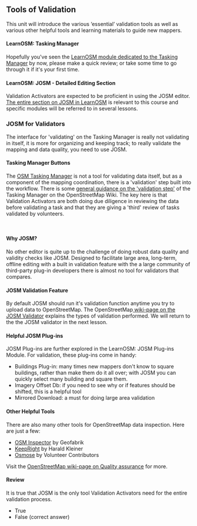 ## Tools of Validation

This unit will introduce the various ‘essential’ validation tools as well as various other helpful tools and learning materials to guide new mappers.

#### LearnOSM: Tasking Manager
Hopefully you've seen the [LearnOSM module dedicated to the Tasking Manager](http://learnosm.org/en/coordination/tasking-manager/) by now, please make a quick review; or take some time to go through it if it's your first time.

#### LearnOSM: JOSM - Detailed Editing Section
Validation Activators are expected to be proficient in using the JOSM editor. [The entire section on JOSM in LearnOSM](http://learnosm.org/en/josm/) is relevant to this course and specific modules will be referred to in several lessons.

### JOSM for Validators

The interface for 'validating' on the Tasking Manager is really not validating in itself, it is more for organizing and keeping track; to really validate the mapping and data quality, you need to use JOSM.

#### Tasking Manager Buttons

The <a target="_blank" href="http://wiki.openstreetmap.org/wiki/OSM_Tasking_Manager">OSM Tasking Manager</a> is not a tool for validating data itself, but as a component of the mapping coordination, there is a 'validation' step built into the workflow. There is some <a target="_blank" href="http://wiki.openstreetmap.org/wiki/OSM_Tasking_Manager/Validating_data">general guidance on the 'validation step'</a> of the Tasking Manager on the OpenStreetMap Wiki. The key here is that Validation Activators are both doing due diligence in reviewing the data before validating a task and that they are giving a 'third' review of tasks validated by volunteers. <br><p><br></p>

#### Why JOSM?
No other editor is quite up to the challenge of doing robust data quality and validity checks like JOSM. Designed to facilitate large area, long-term, offline editing with a built in validation feature with the a large community of third-party plug-in developers there is almost no tool for validators that compares.

#### JOSM Validation Feature

By default JOSM should run it's validation function anytime you try to upload data to OpenStreetMap. The OpenStreetMap<a target="_blank" href="http://wiki.openstreetmap.org/wiki/JOSM/Validator"> wiki-page on the JOSM Validator</a> explains the types of validation performed. We will return to the the JOSM validator in the next lesson.

#### Helpful JOSM Plug-ins
JOSM Plug-ins are further explored in the LearnOSM: JOSM Plug-ins Module. For validation, these plug-ins come in handy:
* Buildings Plug-in: many times new mappers don't know to square buildings, rather than make them do it all over; with JOSM you can quickly select many building and square them.
* Imagery Offset Db: if you need to see why or if features should be shifted, this is a helpful tool
* Mirrored Download: a must for doing large area validation

#### Other Helpful Tools

There are also many other tools for OpenStreetMap data inspection. Here are just a few:<br><ul><li><a target="_blank" href="http://tools.geofabrik.de/osmi/">OSM Inspector</a> by Geofabrik</li><li><a target="_blank" href="http://keepright.ipax.at/">KeepRight</a> by Harald Kleiner</li><li><a target="_blank" href="http://osmose.openstreetmap.fr">Osmose</a> by Volunteer Contributors</li></ul><p>Visit the <a target="_blank" href="http://wiki.openstreetmap.org/wiki/Quality_assurance">OpenStreetMap wiki-page on Quality assurance</a> for more.<br></p>

#### Review

It is true that JOSM is the only tool Validation Activators need for the entire validation process.

* True
* False (correct answer)

